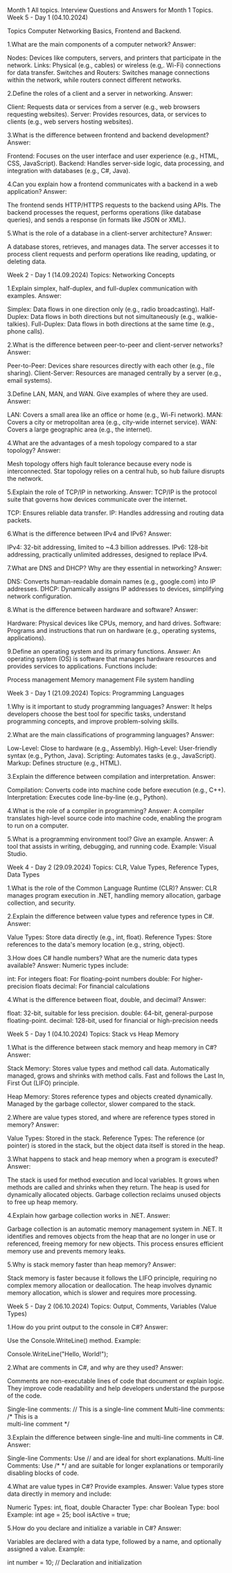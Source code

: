 Month 1 All topics.
Interview Questions and Answers for Month 1 Topics.
Week 5 - Day 1 (04.10.2024)
 
Topics Computer Networking Basics, Frontend and Backend.

1.What are the main components of a computer network?
Answer:
 
Nodes: Devices like computers, servers, and printers that participate in the network.
Links: Physical (e.g., cables) or wireless (e.g,. Wi-Fi) connections for data transfer.
Switches and Routers: Switches manage connections within the network, while routers connect different networks.

2.Define the roles of a client and a server in networking.
Answer:

Client: Requests data or services from a server (e.g., web browsers requesting websites).
Server: Provides resources, data, or services to clients (e.g., web servers hosting websites).

3.What is the difference between frontend and backend development?
Answer:

Frontend: Focuses on the user interface and user experience (e.g., HTML, CSS, JavaScript).
Backend: Handles server-side logic, data processing, and integration with databases (e.g., C#, Java).

4.Can you explain how a frontend communicates with a backend in a web application?
Answer:

The frontend sends HTTP/HTTPS requests to the backend using APIs. The backend processes the request,
performs operations (like database queries), and sends a response (in formats like JSON or XML).

5.What is the role of a database in a client-server architecture?
Answer:

A database stores, retrieves, and manages data. 
The server accesses it to process client requests and perform operations like reading, updating, or deleting data.



Week 2 - Day 1 (14.09.2024)
Topics: Networking Concepts

1.Explain simplex, half-duplex, and full-duplex communication with examples.
Answer:

Simplex: Data flows in one direction only (e.g., radio broadcasting).
Half-Duplex: Data flows in both directions but not simultaneously (e.g., walkie-talkies).
Full-Duplex: Data flows in both directions at the same time (e.g., phone calls).



2.What is the difference between peer-to-peer and client-server networks?
Answer:

Peer-to-Peer: Devices share resources directly with each other (e.g., file sharing).
Client-Server: Resources are managed centrally by a server (e.g., email systems).


3.Define LAN, MAN, and WAN. Give examples of where they are used.
Answer:

LAN: Covers a small area like an office or home (e.g., Wi-Fi network).
MAN: Covers a city or metropolitan area (e.g., city-wide internet service).
WAN: Covers a large geographic area (e.g., the internet).


4.What are the advantages of a mesh topology compared to a star topology?
Answer:

Mesh topology offers high fault tolerance because every node is interconnected.
Star topology relies on a central hub, so hub failure disrupts the network.


5.Explain the role of TCP/IP in networking.
Answer:
TCP/IP is the protocol suite that governs how devices communicate over the internet.

TCP: Ensures reliable data transfer.
IP: Handles addressing and routing data packets.


6.What is the difference between IPv4 and IPv6?
Answer:

IPv4: 32-bit addressing, limited to ~4.3 billion addresses.
IPv6: 128-bit addressing, practically unlimited addresses, designed to replace IPv4.


7.What are DNS and DHCP? Why are they essential in networking?
Answer:

DNS: Converts human-readable domain names (e.g., google.com) into IP addresses.
DHCP: Dynamically assigns IP addresses to devices, simplifying network configuration.


8.What is the difference between hardware and software?
Answer:

Hardware: Physical devices like CPUs, memory, and hard drives.
Software: Programs and instructions that run on hardware (e.g., operating systems, applications).


9.Define an operating system and its primary functions.
Answer:
An operating system (OS) is software that manages hardware resources and provides services to applications. Functions include:

Process management
Memory management
File system handling



Week 3 - Day 1 (21.09.2024)
Topics: Programming Languages

1.Why is it important to study programming languages?
Answer:
It helps developers choose the best tool for specific tasks, understand programming concepts, and improve problem-solving skills.


2.What are the main classifications of programming languages?
Answer:

Low-Level: Close to hardware (e.g., Assembly).
High-Level: User-friendly syntax (e.g., Python, Java).
Scripting: Automates tasks (e.g., JavaScript).
Markup: Defines structure (e.g., HTML).


3.Explain the difference between compilation and interpretation.
Answer:

Compilation: Converts code into machine code before execution (e.g., C++).
Interpretation: Executes code line-by-line (e.g., Python).


4.What is the role of a compiler in programming?
Answer:
A compiler translates high-level source code into machine code, enabling the program to run on a computer.


5.What is a programming environment tool? Give an example.
Answer:
A tool that assists in writing, debugging, and running code. Example: Visual Studio.



Week 4 - Day 2 (29.09.2024)
Topics: CLR, Value Types, Reference Types, Data Types

1.What is the role of the Common Language Runtime (CLR)?
Answer:
CLR manages program execution in .NET, handling memory allocation, garbage collection, and security.


2.Explain the difference between value types and reference types in C#.
Answer:

Value Types: Store data directly (e.g., int, float).
Reference Types: Store references to the data's memory location (e.g., string, object).


3.How does C# handle numbers? What are the numeric data types available?
Answer:
Numeric types include:

int: For integers
float: For floating-point numbers
double: For higher-precision floats
decimal: For financial calculations


4.What is the difference between float, double, and decimal?
Answer:

float: 32-bit, suitable for less precision.
double: 64-bit, general-purpose floating-point.
decimal: 128-bit, used for financial or high-precision needs



Week 5 - Day 1 (04.10.2024)
Topics: Stack vs Heap Memory

1.What is the difference between stack memory and heap memory in C#?
Answer:

Stack Memory:
Stores value types and method call data.
Automatically managed, grows and shrinks with method calls.
Fast and follows the Last In, First Out (LIFO) principle.

Heap Memory:
Stores reference types and objects created dynamically.
Managed by the garbage collector, slower compared to the stack.



2.Where are value types stored, and where are reference types stored in memory?
Answer:

Value Types: Stored in the stack.
Reference Types: The reference (or pointer) is stored in the stack, but the object data itself is stored in the heap.


3.What happens to stack and heap memory when a program is executed?
Answer:

The stack is used for method execution and local variables. It grows when methods are called and shrinks when they return.
The heap is used for dynamically allocated objects. Garbage collection reclaims unused objects to free up heap memory.


4.Explain how garbage collection works in .NET.
Answer:

Garbage collection is an automatic memory management system in .NET.
It identifies and removes objects from the heap that are no longer in use or referenced, freeing memory for new objects.
This process ensures efficient memory use and prevents memory leaks.


5.Why is stack memory faster than heap memory?
Answer:

Stack memory is faster because it follows the LIFO principle, requiring no complex memory allocation or deallocation. 
The heap involves dynamic memory allocation, which is slower and requires more processing.



Week 5 - Day 2 (06.10.2024)
Topics: Output, Comments, Variables (Value Types)

1.How do you print output to the console in C#?
Answer:

Use the Console.WriteLine() method.
Example:

Console.WriteLine("Hello, World!");


2.What are comments in C#, and why are they used?
Answer:

Comments are non-executable lines of code that document or explain logic. They improve code readability and help developers understand the purpose of the code.

Single-line comments: // This is a single-line comment
Multi-line comments:
/* This is a  
   multi-line comment */


3.Explain the difference between single-line and multi-line comments in C#.
Answer:

Single-line Comments: Use // and are ideal for short explanations.
Multi-line Comments: Use /* */ and are suitable for longer explanations or temporarily disabling blocks of code.


4.What are value types in C#? Provide examples.
Answer:
Value types store data directly in memory and include:

Numeric Types: int, float, double
Character Type: char
Boolean Type: bool
Example:
int age = 25;
bool isActive = true;


5.How do you declare and initialize a variable in C#?
Answer:

Variables are declared with a data type, followed by a name, and optionally assigned a value.
Example:

int number = 10; // Declaration and initialization